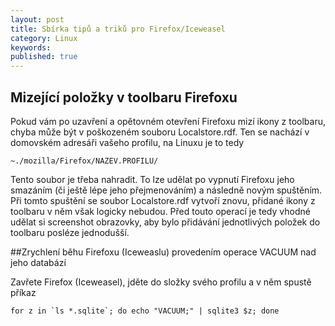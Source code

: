 ```yaml
---
layout: post
title: Sbírka tipů a triků pro Firefox/Iceweasel
category: Linux
keywords:
published: true
---
```


## Mizející položky v toolbaru Firefoxu

Pokud vám po uzavření a opětovném otevření Firefoxu mizí ikony z toolbaru, chyba může být v poškozeném souboru Localstore.rdf. Ten se nachází v domovském adresáři vašeho profilu, na Linuxu je to tedy

```
~./mozilla/Firefox/NAZEV.PROFILU/
```

Tento soubor je třeba nahradit. To lze udělat po vypnutí Firefoxu jeho smazáním (či ještě lépe jeho přejmenováním) a následně novým spuštěním. Při tomto spuštění se soubor Localstore.rdf vytvoří znovu, přidané ikony z toolbaru v něm však logicky nebudou. Před touto operací je tedy vhodné udělat si screenshot obrazovky, aby bylo přidávání jednotlivých položek do toolbaru posléze jednodušší.

##Zrychlení běhu Firefoxu (Iceweaslu) provedením operace VACUUM nad jeho databází

Zavřete Firefox (Iceweasel), jděte do složky svého profilu a v něm spustě příkaz
```
for z in `ls *.sqlite`; do echo "VACUUM;" | sqlite3 $z; done
```
